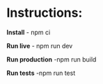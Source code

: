 # **Instructions**:

**Install** - npm ci

**Run live** - npm run dev

**Run production** -npm run build

**Run tests** -npm run test


